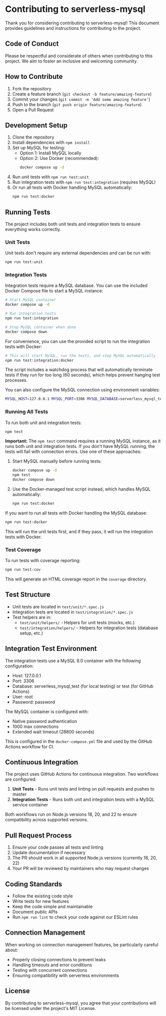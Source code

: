 # Contributing to serverless-mysql

Thank you for considering contributing to serverless-mysql! This document provides guidelines and instructions for contributing to the project.

## Code of Conduct

Please be respectful and considerate of others when contributing to this project. We aim to foster an inclusive and welcoming community.

## How to Contribute

1. Fork the repository
2. Create a feature branch (`git checkout -b feature/amazing-feature`)
3. Commit your changes (`git commit -m 'Add some amazing feature'`)
4. Push to the branch (`git push origin feature/amazing-feature`)
5. Open a Pull Request

## Development Setup

1. Clone the repository
2. Install dependencies with `npm install`
3. Set up MySQL for testing:
   - Option 1: Install MySQL locally
   - Option 2: Use Docker (recommended):
     ```bash
     docker compose up -d
     ```
4. Run unit tests with `npm run test:unit`
5. Run integration tests with `npm run test:integration` (requires MySQL)
6. Or run all tests with Docker handling MySQL automatically:
   ```bash
   npm run test:docker
   ```

## Running Tests

The project includes both unit tests and integration tests to ensure everything works correctly.

### Unit Tests

Unit tests don't require any external dependencies and can be run with:

```bash
npm run test:unit
```

### Integration Tests

Integration tests require a MySQL database. You can use the included Docker Compose file to start a MySQL instance:

```bash
# Start MySQL container
docker compose up -d

# Run integration tests
npm run test:integration

# Stop MySQL container when done
docker compose down
```

For convenience, you can use the provided script to run the integration tests with Docker:

```bash
# This will start MySQL, run the tests, and stop MySQL automatically
npm run test:integration:docker
```

The script includes a watchdog process that will automatically terminate tests if they run for too long (60 seconds), which helps prevent hanging test processes.

You can also configure the MySQL connection using environment variables:

```bash
MYSQL_HOST=127.0.0.1 MYSQL_PORT=3306 MYSQL_DATABASE=serverless_mysql_test MYSQL_USER=root MYSQL_PASSWORD=password npm run test:integration
```

### Running All Tests

To run both unit and integration tests:

```bash
npm test
```

**Important:** The `npm test` command requires a running MySQL instance, as it runs both unit and integration tests. If you don't have MySQL running, the tests will fail with connection errors. Use one of these approaches:

1. Start MySQL manually before running tests:
   ```bash
   docker compose up -d
   npm test
   docker compose down
   ```

2. Use the Docker-managed test script instead, which handles MySQL automatically:
   ```bash
   npm run test:docker
   ```

If you want to run all tests with Docker handling the MySQL database:

```bash
npm run test:docker
```

This will run the unit tests first, and if they pass, it will run the integration tests with Docker.

### Test Coverage

To run tests with coverage reporting:

```bash
npm run test-cov
```

This will generate an HTML coverage report in the `coverage` directory.

## Test Structure

- Unit tests are located in `test/unit/*.spec.js`
- Integration tests are located in `test/integration/*.spec.js`
- Test helpers are in:
  - `test/unit/helpers/` - Helpers for unit tests (mocks, etc.)
  - `test/integration/helpers/` - Helpers for integration tests (database setup, etc.)

## Integration Test Environment

The integration tests use a MySQL 8.0 container with the following configuration:

- Host: 127.0.0.1
- Port: 3306
- Database: serverless_mysql_test (for local testing) or test (for GitHub Actions)
- User: root
- Password: password

The MySQL container is configured with:
- Native password authentication
- 1000 max connections
- Extended wait timeout (28800 seconds)

This is configured in the `docker-compose.yml` file and used by the GitHub Actions workflow for CI.

## Continuous Integration

The project uses GitHub Actions for continuous integration. Two workflows are configured:

1. **Unit Tests** - Runs unit tests and linting on pull requests and pushes to master
2. **Integration Tests** - Runs both unit and integration tests with a MySQL service container

Both workflows run on Node.js versions 18, 20, and 22 to ensure compatibility across supported versions.

## Pull Request Process

1. Ensure your code passes all tests and linting
2. Update documentation if necessary
3. The PR should work in all supported Node.js versions (currently 18, 20, 22)
4. Your PR will be reviewed by maintainers who may request changes

## Coding Standards

- Follow the existing code style
- Write tests for new features
- Keep the code simple and maintainable
- Document public APIs
- Run `npm run lint` to check your code against our ESLint rules

## Connection Management

When working on connection management features, be particularly careful about:
- Properly closing connections to prevent leaks
- Handling timeouts and error conditions
- Testing with concurrent connections
- Ensuring compatibility with serverless environments

## License

By contributing to serverless-mysql, you agree that your contributions will be licensed under the project's MIT License. 